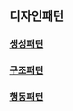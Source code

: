 ## 디자인패턴

### [생성패턴](https://github.com/heetsamber/Design-Patterns-in-Java/tree/main/Topics_/CreationalPartterns)


### [구조패턴](https://github.com/heetsamber/Design-Patterns-in-Java/tree/main/Topics_/StructuralPatterns)


### [행동패턴](https://github.com/heetsamber/Design-Patterns-in-Java/tree/main/Topics_/Behavioral_Pattern)


